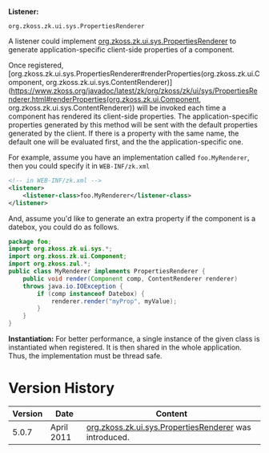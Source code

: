 **Listener:**

`org.zkoss.zk.ui.sys.PropertiesRenderer`

A listener could implement
[org.zkoss.zk.ui.sys.PropertiesRenderer](https://www.zkoss.org/javadoc/latest/zk/org/zkoss/zk/ui/sys/PropertiesRenderer.html)
to generate application-specific client-side properties of a component.

Once registered,
[org.zkoss.zk.ui.sys.PropertiesRenderer#renderProperties(org.zkoss.zk.ui.Component, org.zkoss.zk.ui.sys.ContentRenderer)](https://www.zkoss.org/javadoc/latest/zk/org/zkoss/zk/ui/sys/PropertiesRenderer.html#renderProperties(org.zkoss.zk.ui.Component, org.zkoss.zk.ui.sys.ContentRenderer))
will be invoked each time a component has rendered its client-side
properties. The application-specific properties generated by this method
will be sent with the default properties generated by the client. If
there is a property with the same name, the default one will be
evaluated first, and the the application-specific one.

For example, assume you have an implementation called `foo.MyRenderer`,
then you could specify it in `WEB-INF/zk.xml`

```xml
<!-- in WEB-INF/zk.xml -->
<listener>
    <listener-class>foo.MyRenderer</listener-class>
</listener>
```

And, assume you'd like to generate an extra property if the component is
a datebox, you could do as follows.

```java
package foo;
import org.zkoss.zk.ui.sys.*;
import org.zkoss.zk.ui.Component;
import org.zkoss.zul.*;
public class MyRenderer implements PropertiesRenderer {
    public void render(Component comp, ContentRenderer renderer)
    throws java.io.IOException {
        if (comp instanceof Datebox) {
            renderer.render("myProp", myValue);
        }
    }
}
```

**Instantiation:** For better performance, a single instance of the
given class is instantiated when registered. It is then shared in the
whole application. Thus, the implementation must be thread safe.

# Version History

| Version | Date       | Content                                                                                    |
|---------|------------|--------------------------------------------------------------------------------------------|
| 5.0.7   | April 2011 | [org.zkoss.zk.ui.sys.PropertiesRenderer](https://www.zkoss.org/javadoc/latest/zk/org/zkoss/zk/ui/sys/PropertiesRenderer.html) was introduced. |
